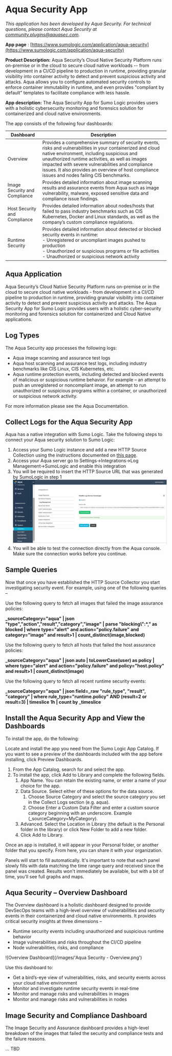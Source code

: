 # Aqua Security App
_This application has been developed by Aqua Security. For technical questions, please contact Aqua Security at
community.plugins@aquasec.com._

**App page** : [https://www.sumologic.com/application/aqua-security](https://www.sumologic.com/application/aqua-security)

**Product Description:** Aqua Security’s Cloud Native Security Platform runs on-premise or in the
cloud to secure cloud native workloads -- from development in a CI/CD pipeline to production in
runtime, providing granular visibility into container activity to detect and prevent suspicious
activity and attacks. Aqua allows you to configure automated security controls to enforce
container immutability in runtime, and even provides "compliant by default" templates to
facilitate compliance with less hassle.

**App description:** The Aqua Security App for Sumo Logic provides users with a holistic cybersecurity monitoring and forensics solution for containerized and cloud native environments.

The app consists of the following four dashboards:

|Dashboard|Description|
|---------|-----------|
|Overview| Provides a comprehensive summary of security events, risks and vulnerabilities in your containerized and cloud native environment, including suspicious and unauthorized runtime activities, as well as images impacted with severe vulnerabilities and compliance issues. It also provides an overview of host compliance issues and nodes failing CIS benchmarks.|
|Image Security and Compliance| Provides detailed information about image scanning results and assurance events from Aqua such as image vulnerability, malware, exposed sensitive data and compliance issue findings.|
|Host Security and Compliance|Provides detailed information about nodes/hosts that failed to pass industry benchmarks such as CIS Kubernetes, Docker and Linux standards, as well as the company’s custom compliance regulations.|
|Runtime Security|Provides detailed information about detected or blocked security events in runtime: <br>- Unregistered or uncompliant images pushed to production <br>- Unauthorized or suspicious programs or file activities <br>- Unauthorized or suspicious network activity|

## Aqua Application
Aqua Security’s Cloud Native Security Platform runs on-premise or in the cloud to secure cloud native workloads - from development in a CI/CD pipeline to production in runtime, providing granular visibility into container activity to detect and prevent suspicious activity and attacks. The Aqua Security App for Sumo Logic provides users with a holistic cyber-security monitoring and forensics solution for containerized and Cloud Native applications.

## Log Types
The Aqua Security app processes the following logs:
* Aqua image scanning and assurance test logs
* Aqua host scanning and assurance test logs, including industry benchmarks like CIS Linux, CIS Kubernetes, etc.
* Aqua runtime protection events, including detected and blocked events of malicious or suspicious runtime behavior. For example – an attempt to push an unregistered or noncompliant image, an attempt to run unauthorized or suspicious programs within a container, or unauthorized or suspicious network activity.

For more information please see the Aqua Documentation.

## Collect Logs for the Aqua Security App
Aqua has a native integration with Sumo Logic. Take the following steps to connect your Aqua
security solution to Sumo Logic:
1. Access your Sumo Logic instance and add a new HTTP Source Collection using the instructions documented on [this page](https://help.sumologic.com/03Send-Data/Setup-Wizard/Collect-from-Custom-Apps/Collect_Streaming_Data_from_HTTP).
1. Access your Aqua server go to Settings->Integrations->Log Management->SumoLogic and enable this integration
1. You will be required to insert the HTTP Source URL that was generated by SumoLogic in step 1
![Aqua Setup](/images/AquaSetIntegration.png)
1. You will be able to test the connection directly from the Aqua console. Make sure the
connection works before you continue.

## Sample Queries
Now that once you have established the HTTP Source Collector you start investigating security
event. For example, using one of the following queries –

Use the following query to fetch all images that failed the image assurance policies:

**_sourceCategory="aqua" 
\| json "type","action","result","category","image" 
\| parse "blocking\\\":*," as blocked
\| where type="alert" and action="policy.failure" and category="image" and result>1 
\| count_distinct(image,blocked)**

Use the following query to fetch all hosts that failed the host assurance policies:

**_sourceCategory="aqua"
| json auto
| toLowerCase(user) as policy
| where type="alert" and action="policy.failure" and policy="host.policy" and result>1
| count_distinct(image)**

Use the following query to fetch all recent runtime security events:

**_sourceCategory="aqua"
| json field=_raw "rule_type", "result", "category"
| where rule_type="runtime.policy" AND (result=2 or result=3)
| timeslice 1h
| count by _timeslice**

## Install the Aqua Security App and View the Dashboards
To install the app, do the following:

Locate and install the app you need from the Sumo Logic App Catalog. If you want to see a
preview of the dashboards included with the app before installing, click Preview Dashboards.

1. From the App Catalog, search for and select the app.
1. To install the app, click Add to Library and complete the following fields.
   1. App Name. You can retain the existing name, or enter a name of your choice for the app.
   1. Data Source. Select either of these options for the data source.
       1. Choose Source Category and select the source category you set in the Collect Logs section (e.g. aqua).
       1. Choose Enter a Custom Data Filter and enter a custom source category beginning with an underscore. Example (_sourceCategory=MyCategory).
     1. Advanced. Select the Location in Library (the default is the Personal folder in the library) or click New Folder to add a new folder.
     1. Click Add to Library.

Once an app is installed, it will appear in your Personal folder, or another folder that you specify.
From here, you can share it with your organization.

Panels will start to fill automatically. It's important to note that each panel slowly fills with data
matching the time range query and received since the panel was created. Results won't
immediately be available, but with a bit of time, you'll see full graphs and maps.


## Aqua Security – Overview Dashboard
The Overview dashboard is a holistic dashboard designed to provide DevSecOps teams with a high-level overview of vulnerabilities and security events in their containerized and cloud native environments. It provides critical security insights at three dimensions –
- Runtime security events including unauthorized and suspicious runtime behavior
- Image vulnerabilities and risks throughout the CI/CD pipeline
- Node vulnerabilities, risks, and compliance

![Overview Dashboard](/images/'Aqua Security - Overview.png')

Use this dashboard to:
- Get a bird’s-eye view of vulnerabilities, risks, and security events across your cloud native environment
- Monitor and investigate runtime security events in real-time
- Monitor and manage risks and vulnerabilities in images
- Monitor and manage risks and vulnerabilities in nodes

## Image Security and Compliance Dashboard 
The Image Security and Assurance dashboard provides a high-level breakdown of the images that failed the security and compliance tests and the failure reasons.






... TBD
